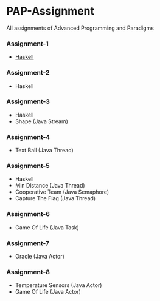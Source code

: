 # PAP-Assignment
All assignments of Advanced Programming and Paradigms

### Assignment-1
*   [Haskell](/src/pap/ass01/ASS01.hs)

### Assignment-2
*   Haskell

### Assignment-3
*   Haskell
*   Shape (Java Stream)

### Assignment-4
*   Text Ball (Java Thread)

### Assignment-5
*   Haskell
*   Min Distance (Java Thread)
*   Cooperative Team (Java Semaphore)
*   Capture The Flag (Java Thread)

### Assignment-6
*   Game Of Life (Java Task)

### Assignment-7
*   Oracle (Java Actor)

### Assignment-8
*   Temperature Sensors (Java Actor)
*   Game Of Life (Java Actor)


